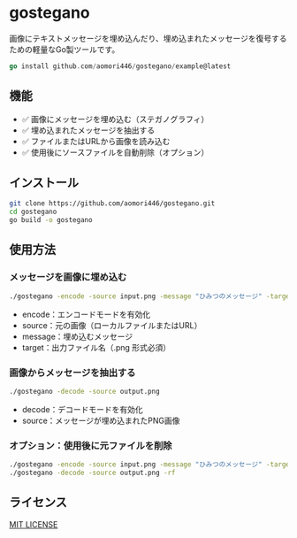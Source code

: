 # gostegano 

画像にテキストメッセージを埋め込んだり、埋め込まれたメッセージを復号するための軽量なGo製ツールです。

```go
go install github.com/aomori446/gostegano/example@latest
```

## 機能

- ✅ 画像にメッセージを埋め込む（ステガノグラフィ）
- ✅ 埋め込まれたメッセージを抽出する
- ✅ ファイルまたはURLから画像を読み込む
- ✅ 使用後にソースファイルを自動削除（オプション）

## インストール

```bash
git clone https://github.com/aomori446/gostegano.git
cd gostegano
go build -o gostegano
```

## 使用方法

### メッセージを画像に埋め込む

```bash
./gostegano -encode -source input.png -message "ひみつのメッセージ" -target output.png
```
- encode：エンコードモードを有効化
- source：元の画像（ローカルファイルまたはURL）
- message：埋め込むメッセージ
- target：出力ファイル名（.png 形式必須）

### 画像からメッセージを抽出する

```bash
./gostegano -decode -source output.png
```

- decode：デコードモードを有効化
- source：メッセージが埋め込まれたPNG画像

### オプション：使用後に元ファイルを削除
```bash
./gostegano -encode -source input.png -message "ひみつのメッセージ" -target output.png -rf
./gostegano -decode -source output.png -rf
```

## ライセンス
[MIT LICENSE](https://github.com/aomori446/gostegano/blob/main/LICENSE)
